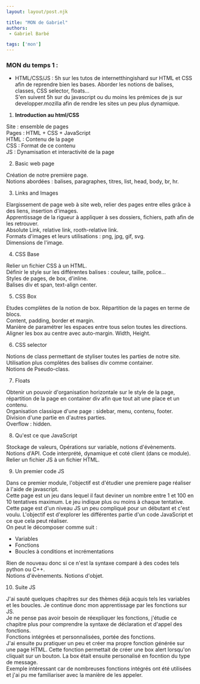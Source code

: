```yaml
---
layout: layout/post.njk

title: "MON de Gabriel"
authors:
 - Gabriel Barbé

tags: ['mon']
---
```


<!-- Début Résumé -->

### MON du temps 1 : 
- HTML/CSS/JS :
5h sur les tutos de internetthingishard sur HTML et CSS afin de reprendre bien les bases. Aborder les notions de balises, classes, CSS selector, floats... <br>
S'en suivent 5h sur du javascript ou du moins les prémices de js sur developper.mozilla afin de rendre les sites un peu plus dynamique. 

1. <strong>Introduction au html/CSS</strong>

Site : ensemble de pages <br>
Pages : HTML + CSS + JavaScript <br>
HTML : Contenu de la page <br>
CSS : Format de ce contenu <br>
JS : Dynamisation et interactivité de la page 

2. Basic web page 

Création de notre première page. <br>
Notions abordées : balises, paragraphes, titres, list, head, body, br, hr. 

3. Links and Images 

Elargissement de page web à site web, relier des pages entre elles grâce à des liens, insertion d'images. <br>
Apprentissage de la rigueur à appliquer à ses dossiers, fichiers, path afin de les retrouver. <br>
Absolute Link, relative link, rooth-relative link. <br>
Formats d'images et leurs utilisations : png, jpg, gif, svg. <br>
Dimensions de l'image. 

4. CSS Base

Relier un fichier CSS à un HTML. <br>
Définir le style sur les différentes balises : couleur, taille, police...<br>
Styles de pages, de box, d'inline. <br>
Balises div et span, text-align center.

5. CSS Box

Etudes complètes de la notion de box. Répartition de la pages en terme de blocs.<br>
Content, padding, border et margin. <br>
Manière de paramétrer les espaces entre tous selon toutes les directions. <br>
Aligner les box au centre avec auto-margin.
Width, Height.

6. CSS selector 

Notions de class permettant de styliser toutes les parties de notre site. <br>
Utilisation plus complètes des balises div comme container. <br>
Notions de Pseudo-class. 

7. Floats 

Obtenir un pouvoir d'organisation horizontale sur le style de la page, répartition de la page en container div afin que tout ait une place et un contenu. <br>
Organisation classique d'une page : sidebar, menu, contenu, footer.<br>
Division d'une partie en d'autres parties. <br>
Overflow : hidden.  

8. Qu'est ce que JavaScript

Stockage de valeurs, Opérations sur variable, notions d'évènements. <br>
Notions d'API. Code interprété, dynamique et coté client (dans ce module). <br>
Relier un fichier JS à un fichier HTML. 

9. Un premier code JS 

Dans ce premier module, l'objectif est d'étudier une premiere page réaliser à l'aide de javascript. <br>
Cette page est un jeu dans lequel il faut deviner un nombre entre 1 et 100 en 10 tentatives maximum. Le jeu indique plus ou moins à chaque tentative. <br>
Cette page est d'un niveau JS un peu compliqué pour un débutant et c'est voulu. L'objectif est d'explorer les différentes partie d'un code JavaScript et ce que cela peut réaliser. <br>
On peut le décomposer comme suit : 
<ul> <li>Variables</li> 
 <li>Fonctions </li>
 <li>Boucles à conditions et incrémentations</li> </ul>
Rien de nouveau donc si ce n'est la syntaxe comparé à des codes tels python ou C++.<br>
Notions d'évènements. 
Notions d'objet. 

10. Suite JS

J'ai sauté quelques chapitres sur des thèmes déjà acquis tels les variables et les boucles. Je continue donc mon apprentissage par les fonctions sur JS. <br>
Je ne pense pas avoir besoin de réexpliquer les fonctions, j'étudie ce chapitre plus pour comprendre la syntaxe de déclaration et d'appel des fonctions. <br>
Fonctions intégrées et personnalisées, portée des fonctions. <br>
J'ai ensuite pu pratiquer un peu et créer ma propre fonction générée sur une page HTML. Cette fonction permettait de créer une box alert lorsqu'on cliquait sur un bouton. La box était ensuite personalisé en focntion du type de message.<br>
Exemple intéressant car de nombreuses fonctions intégrés ont été utilisées et j'ai pu me familiariser avec la manière de les appeler. 

<!-- Début Résumé -->
